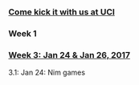 ### [Come kick it with us at UCI](https://www.facebook.com/groups/acmuci/)

### Week 1

### [Week 3: Jan 24 & Jan 26, 2017](Week-3)

3.1: Jan 24: Nim games